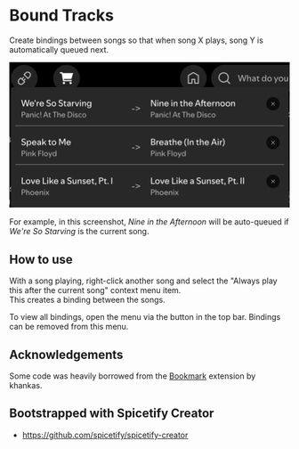 # Bound Tracks

Create bindings between songs so that when song X plays, song Y is automatically queued next.

![Preview screenshot](screenshots/preview.png)

For example, in this screenshot, _Nine in the Afternoon_ will be auto-queued if _We're So Starving_ is the current song.

## How to use

With a song playing, right-click another song and select the "Always play this after the current song" context menu item.  
This creates a binding between the songs.

To view all bindings, open the menu via the button in the top bar. Bindings can be removed from this menu.

## Acknowledgements

Some code was heavily borrowed from the [Bookmark](https://github.com/spicetify/cli/blob/main/Extensions/bookmark.js) extension by khankas.

## Bootstrapped with Spicetify Creator

-   https://github.com/spicetify/spicetify-creator
